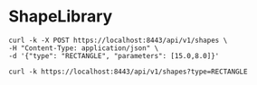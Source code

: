 # ShapeLibrary
 
    curl -k -X POST https://localhost:8443/api/v1/shapes \
    -H "Content-Type: application/json" \
    -d '{"type": "RECTANGLE", "parameters": [15.0,8.0]}'

    curl -k https://localhost:8443/api/v1/shapes?type=RECTANGLE

